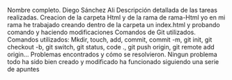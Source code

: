 Nombre completo.
  Diego Sánchez Ali
Descripción detallada de las tareas realizadas.
  Creacion de la carpeta Html y de la rama de rama-Html yo en mi rama he trabajado creando dentro de la carpeta un index.html y probando comando y haciendo modificaciones
Comandos de Git utilizados.
  Comandos utilizados: Mkdir, touch, add, commit, commit -m, git init, git checkout -b, git switch, git status, code ., git push origin, git remote add origin...
Problemas encontrados y cómo se resolvieron.
  Ningun problema todo ha sido bien creado y modificado ha funcionado siguiendo una serie de apuntes 
